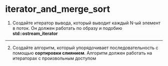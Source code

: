 # iterator_and_merge_sort

1. Создайте итератор вывода, который выводит каждый N-ый элемент в поток. Он должен работать по образу и подобию **std::ostream_iterator**
---
2. Создайте алгоритм, который упорядочивает последовательность с помощью **сортировки слиянием**. Алгоритм должен работать на итераторах с произвольным доступом
